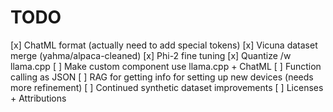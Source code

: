 # TODO
[x] ChatML format (actually need to add special tokens)
[x] Vicuna dataset merge (yahma/alpaca-cleaned)
[x] Phi-2 fine tuning
[x] Quantize /w llama.cpp
[ ] Make custom component use llama.cpp + ChatML
[ ] Function calling as JSON
[ ] RAG for getting info for setting up new devices (needs more refinement)
[ ] Continued synthetic dataset improvements
[ ] Licenses + Attributions